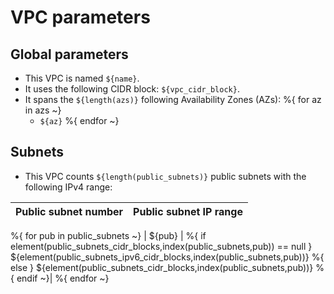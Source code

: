 # **VPC parameters**
## **Global parameters**
* This VPC is named `${name}`.
* It uses the following CIDR block: `${vpc_cidr_block}`.
* It spans the `${length(azs)}` following Availability Zones (AZs):
%{ for az in azs ~}
  * `${az}`
%{ endfor ~}

## **Subnets**
* This VPC counts `${length(public_subnets)}` public subnets with the following IPv4 range:

| Public subnet number | Public subnet IP range |
| --- | --- |
%{ for pub in public_subnets ~}
| ${pub} | %{ if element(public_subnets_cidr_blocks,index(public_subnets,pub)) == null } ${element(public_subnets_ipv6_cidr_blocks,index(public_subnets,pub))} %{ else } ${element(public_subnets_cidr_blocks,index(public_subnets,pub))} %{ endif ~}|
%{ endfor ~}
